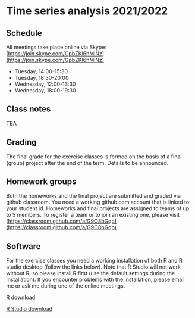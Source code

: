 # Time series analysis 2021/2022

## Schedule

All meetings take place online via Skype: [https://join.skype.com/GpbZKl6hMiNz](https://join.skype.com/GpbZKl6hMiNz)

- Tuesday, 14:00-15:30
- Tuesday, 18:30-20:00
- Wednesday, 12:00-13:30
- Wednesday, 18:00-19:30

## Class notes

TBA

## Grading

The final grade for the exercise classes is formed on the basis of a final (group) project after the end of the term. Details to be announced.

## Homework groups

Both the homeworks and the final project are submitted and graded via github classroom. You need a working github.com account
that is linked to your student id. Homeworks and final projects are assigned to teams of up to 5 members. To register a team or to join an existing one, please visit [https://classroom.github.com/a/G9O8bGqo](https://classroom.github.com/a/G9O8bGqo).

## Software

For the exercise classes you need a working installation of both R and R studio desktop (follow the links below). Note that R Studio will not work without R, so please install R first (use the default settings during the installation). If you encounter problems with the installation, please email me or ask me during one of the online meetings.

[R download](https://cran.r-project.org/)

[R Studio download](https://rstudio.com/products/rstudio/download/)
